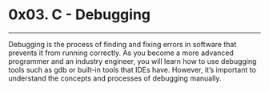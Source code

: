 # 0x03. C - Debugging
---------------------

Debugging is the process of finding and fixing errors in
software that prevents it from running correctly.
As you become a more advanced programmer and an industry engineer,
you will learn how to use debugging tools such as gdb or built-in
tools that IDEs have. However, it’s important to understand
the concepts and processes of debugging manually.
